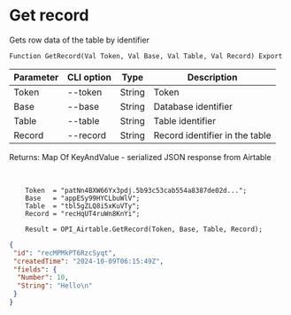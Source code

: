 ﻿---
sidebar_position: 2
---

# Get record
 Gets row data of the table by identifier



`Function GetRecord(Val Token, Val Base, Val Table, Val Record) Export`

  | Parameter | CLI option | Type | Description |
  |-|-|-|-|
  | Token | --token | String | Token |
  | Base | --base | String | Database identifier |
  | Table | --table | String | Table identifier |
  | Record | --record | String | Record identifier in the table |

  
  Returns:  Map Of KeyAndValue - serialized JSON response from Airtable

<br/>




```bsl title="Code example"
    Token  = "patNn4BXW66Yx3pdj.5b93c53cab554a8387de02d...";
    Base   = "appESy99HYCLbuWlV";
    Table  = "tbl5gZLQ8i5xKuVTy";
    Record = "recHqUT4ruWn8KnYi";

    Result = OPI_Airtable.GetRecord(Token, Base, Table, Record);
```
 



```json title="Result"
{
 "id": "recMPMkPT6RzcSyqt",
 "createdTime": "2024-10-09T06:15:49Z",
 "fields": {
  "Number": 10,
  "String": "Hello\n"
 }
}
```
